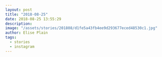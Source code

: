 ```yaml
---
layout: post
title: "2018-08-25"
date: 2018-08-25 13:55:29
description: 
image: "/assets/stories/201808/d1fe5a43fb4ee9d293677eced48530c1.jpg"
author: Elise Plain
tags: 
  - stories
  - instagram
---
```



<p></p>
